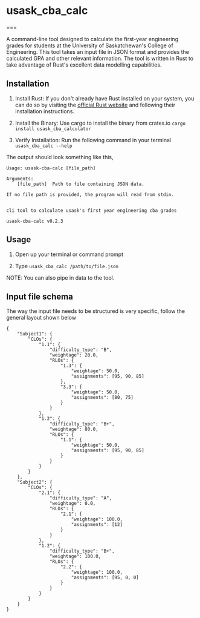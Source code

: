# usask_cba_calc

===

A command-line tool designed to calculate the first-year engineering grades for students at the University of Saskatchewan's College of Engineering. 
This tool takes an input file in JSON format and provides the calculated GPA and other relevant information. The tool is written in Rust to take advantage
of Rust's excellent data modelling capabilities.

## Installation

1. Install Rust: If you don't already have Rust installed on your system, you can do so by visiting the [official Rust website](https://www.rust-lang.org/tools/install) and following their installation instructions.

2. Install the Binary: Use cargo to install the binary from crates.io
`cargo install usask_cba_calculator`

3. Verify Installation: Run the following command in your terminal
`usask_cba_calc --help`

The output should look something like this,
```
Usage: usask-cba-calc [file_path]

Arguments:
    [file_path]  Path to file containing JSON data.

If no file path is provided, the program will read from stdin.


cli tool to calculate usask's first year engineering cba grades

usask-cba-calc v0.2.3
```

## Usage

1. Open up your terminal or command prompt

2. Type `usask_cba_calc /path/to/file.json` 

NOTE: You can also pipe in data to the tool.

## Input file schema

The way the input file needs to be structured is very specific, follow the general layout shown below

```
{
    "Subject1": {
        "CLOs": {
            "1.1": {
                "difficulty_type": "B",
                "weightage": 20.0,
                "RLOs": {
                    "1.3": {
                        "weightage": 50.0,
                        "assignments": [95, 90, 85]
                    },
                    "3.3": {
                        "weightage": 50.0,
                        "assignments": [80, 75]
                    }
                }
            },
            "1.2": {
                "difficulty_type": "B+",
                "weightage": 80.0,
                "RLOs": {
                    "1.1": {
                        "weightage": 50.0,
                        "assignments": [95, 90, 85]
                    }
                }
            }
        }
    },
    "Subject2": {
        "CLOs": {
            "2.1": {
                "difficulty_type": "A",
                "weightage": 0.0,
                "RLOs": {
                    "2.1": {
                        "weightage": 100.0,
                        "assignments": [12]
                    }
                }
            },
            "1.2": {
                "difficulty_type": "B+",
                "weightage": 100.0,
                "RLOs": {
                    "2.2": {
                        "weightage": 100.0,
                        "assignments": [95, 0, 0]
                    }
                }
            }
        }
    }
}
```


